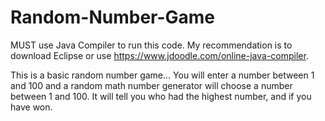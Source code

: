 # Random-Number-Game
MUST use Java Compiler to run this code. My recommendation is to download Eclipse or use https://www.jdoodle.com/online-java-compiler.

This is a basic random number game...
You will enter a number between 1 and 100 and a random math number generator will choose a number between 1 and 100.
It will tell you who had the highest number, and if you have won.
